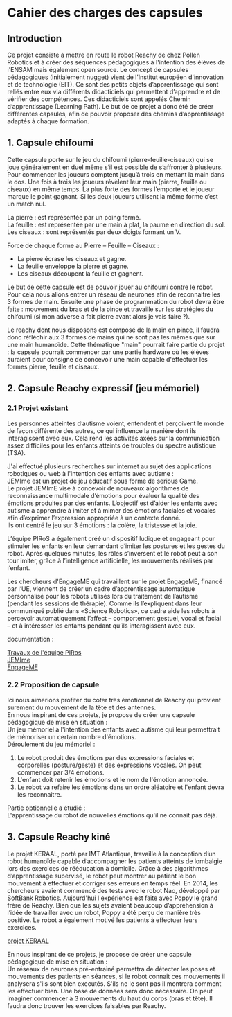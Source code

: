 # Cahier des charges des capsules

## Introduction 

Ce projet consiste à mettre en route le robot Reachy de chez Pollen Robotics et à créer des séquences pédagogiques à l'intention des élèves de l'ENSAM mais également open source.
Le concept de capsules pédagogiques (initialement nugget) vient de l’Institut européen d'innovation et de technologie (EIT). Ce sont des petits objets d’apprentissage qui sont reliés entre eux via différents didacticiels qui permettent d’apprendre et de vérifier des compétences. Ces didacticiels sont appelés Chemin d’apprentissage (Learning Path). Le but de ce projet a donc été de créer différentes capsules, afin de pouvoir proposer des chemins d’apprentissage adaptés à chaque formation. 

## 1. Capsule chifoumi 

Cette capsule porte sur le jeu du chifoumi (pierre-feuille-ciseaux) qui se joue généralement en duel même s’il est possible de s’affronter à plusieurs. Pour commencer les joueurs comptent jusqu’à trois en mettant la main dans le dos. Une fois à trois les joueurs révèlent leur main (pierre, feuille ou ciseaux) en même temps. La plus forte des formes l’emporte et le joueur marque le point gagnant. Si les deux joueurs utilisent la même forme c’est un match nul.

La pierre : est représentée par un poing fermé.  
La feuille : est représentée par une main à plat, la paume en direction du sol.  
Les ciseaux : sont représentés par deux doigts formant un V.  
  
Force de chaque forme au Pierre – Feuille – Ciseaux :  
* La pierre écrase les ciseaux et gagne.  
* La feuille enveloppe la pierre et gagne.  
* Les ciseaux découpent la feuille et gagnent.  

Le but de cette capsule est de pouvoir jouer au chifoumi contre le robot. Pour cela nous allons entrer un réseau de neurones afin de reconnaitre les 3 formes de main. Ensuite une phase de programmation du robot devra être faite : mouvement du bras et de la pince et travaille sur les stratégies du chifoumi (si mon adverse a fait pierre avant alors je vais faire ?). 

Le reachy dont nous disposons est composé de la main en pince, il faudra donc réfléchir aux 3 formes de mains qui ne sont pas les mêmes que sur une main humanoïde. 
Cette thématique "main" pourrait faire partie du projet : la capsule pourrait commencer par une partie hardware où les élèves auraient pour consigne de concevoir une main capable d'effectuer les formes pierre, feuille et ciseaux. 

## 2. Capsule Reachy expressif (jeu mémoriel)

### 2.1 Projet existant 

Les personnes atteintes d’autisme voient, entendent et perçoivent le monde de façon différente des autres, ce qui influence la manière dont ils interagissent avec eux. Cela rend les activités axées sur la communication assez difficiles pour les enfants atteints de troubles du spectre autistique (TSA). 

J'ai effectué plusieurs recherches sur internet au sujet des applications robotiques ou web à l'intention des enfants avec autisme :   
JEMIme est un projet de jeu éducatif sous forme de serious Game.    
Le projet JEMImE vise à concevoir de nouveaux algorithmes de reconnaissance multimodale d’émotions pour évaluer la qualité des émotions produites par des enfants. L’objectif est d’aider les enfants avec autisme à apprendre à imiter et à mimer des émotions faciales et vocales afin d’exprimer l’expression appropriée à un contexte donné.  
Ils ont centré le jeu sur 3 émotions : la colère, la tristesse et la joie.

L’équipe PIRoS a également créé un dispositif ludique et engageant pour stimuler les enfants en leur demandant d’imiter les postures et les gestes du robot. Après quelques minutes, les rôles s’inversent et le robot peut à son tour imiter, grâce à l’intelligence artificielle, les mouvements réalisés par l’enfant.

Les chercheurs d'EngageME qui travaillent sur le projet EngageME, financé par l’UE, viennent de créer un cadre d’apprentissage automatique personnalisé pour les robots utilisés lors du traitement de l’autisme (pendant les sessions de thérapie). Comme ils l’expliquent dans leur communiqué publié dans «Science Robotics», ce cadre aide les robots à percevoir automatiquement l’affect – comportement gestuel, vocal et facial – et à intéresser les enfants pendant qu’ils interagissent avec eux.

documentation : 

[Travaux de l'équipe PIRos](https://www.sorbonne-universite.fr/actualites/la-robotique-au-service-des-enfants-autistes)   
[JEMIme](http://www.innovation-alzheimer.fr/jemime/)   
[EngageME](https://cordis.europa.eu/article/id/123847-teaching-robots-how-to-interact-with-children-with-autism/fr)   

### 2.2 Proposition de capsule 

Ici nous aimerions profiter du coter très émotionnel de Reachy qui provient surement du mouvement de la tête et des antennes.  
En nous inspirant de ces projets, je propose de créer une capsule pédagogique de mise en situation :   
Un jeu mémoriel à l'intention des enfants avec autisme qui leur permettrait de mémoriser un certain nombre d'émotions.   
Déroulement du jeu mémoriel :   
1. Le robot produit des émotions par des expressions faciales et corporelles (posture/geste) et des expressions vocales. On peut commencer par 3/4 émotions. 
2. L'enfant doit retenir les émotions et le nom de l'émotion annoncée. 
3. Le robot va refaire les émotions dans un ordre aléatoire et l'enfant devra les reconnaitre. 

Partie optionnelle a étudié :   
L'apprentissage du robot de nouvelles émotions qu'il ne connait pas déjà. 

## 3. Capsule Reachy kiné 

Le projet KERAAL, porté par IMT Atlantique, travaille à la conception d’un robot humanoïde capable d’accompagner les patients atteints de lombalgie lors des exercices de rééducation à domicile. Grâce à des algorithmes d’apprentissage supervisé, le robot peut montrer au patient le bon mouvement à effectuer et corriger ses erreurs en temps réel.
En 2014, les chercheurs avaient commencé des tests avec le robot Nao, développé par SoftBank Robotics. Aujourd'hui l'expérience est faite avec Poppy le grand frère de Reachy. 
Bien que les sujets avaient beaucoup d’appréhension à l’idée de travailler avec un robot, Poppy a été perçu de manière très positive. Le robot a également motivé les patients à effectuer leurs exercices. 

[projet KERAAL](https://imtech.wp.imt.fr/2018/01/24/robot-reeducation/)   

En nous inspirant de ce projets, je propose de créer une capsule pédagogique de mise en situation :   
Un réseaux de neurones pré-entrainé permettra de détecter les poses et mouvements des patients en séances, si le robot connait ces mouvements il analysera s'ils sont bien executés. S'ils ne le sont pas il montrera comment les effectuer bien. 
Une base de données sera donc nécessaire. 
On peut imaginer commencer à 3 mouvements du haut du corps (bras et tête). Il faudra donc trouver les exercices faisables par Reachy. 


